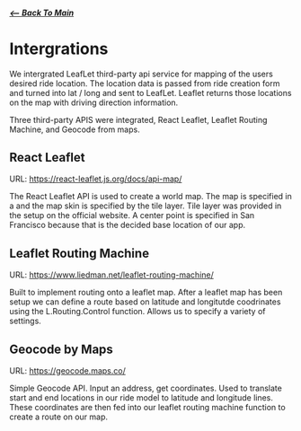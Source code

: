 ##### [<-- Back To Main](../README.md)

# Intergrations

We intergrated LeafLet third-party api service for mapping of the users desired ride location. The location data is passed from ride creation form and turned into lat / long and sent to LeafLet. Leaflet returns those locations on the map with driving direction information.

Three third-party APIS were integrated, React Leaflet, Leaflet Routing Machine, and Geocode from maps.

## React Leaflet

URL: https://react-leaflet.js.org/docs/api-map/

The React Leaflet API is used to create a world map. The map is specified in a <MapContainer/> and the map skin is specified by the tile layer. Tile layer was provided in the setup on the official website. A center point is specified in San Francisco because that is the decided base location of our app.

## Leaflet Routing Machine

URL: https://www.liedman.net/leaflet-routing-machine/

Built to implement routing onto a leaflet map. After a leaflet map has been setup we can define a route based on latitude and longitutde coodrinates using the L.Routing.Control function. Allows us to specify a variety of settings.

##  Geocode by Maps

URL:  https://geocode.maps.co/

Simple Geocode API. Input an address, get coordinates. Used to translate start and end locations in our ride model to latitude and longitude lines. These coordinates are then fed into our leaflet routing machine function to create a route on our map.
